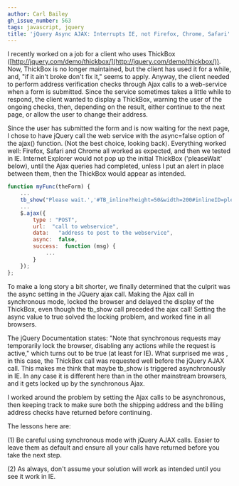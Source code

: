 ```yaml
---
author: Carl Bailey
gh_issue_number: 563
tags: javascript, jquery
title: 'jQuery Async AJAX: Interrupts IE, not Firefox, Chrome, Safari'
---
```


I recently worked on a job for a client who uses ThickBox ([http://jquery.com/demo/thickbox/](http://jquery.com/demo/thickbox/)).   Now, ThickBox is no longer maintained, but the client has used it for a while, and, "if it ain't broke don't fix it," seems to apply.  Anyway, the client needed to perform address verification checks through Ajax calls to a web-service when a form is submitted. Since the service sometimes takes a little while to respond,  the client wanted to display a ThickBox, warning the user of the ongoing checks, then, depending on the result, either continue to the next page, or allow the user to change their address.

Since the user has submitted the form and is now waiting for the next page, I chose to have jQuery call the web service with the async=false option of the ajax() function.  (Not the best  choice, looking back).   Everything worked well: Firefox, Safari and Chrome all worked as expected, and then we tested in IE. Internet Explorer would not pop up the initial ThickBox ('pleaseWait' below), until the Ajax queries had completed,  unless I put an alert in place between them, then the ThickBox would appear as intended.

```javascript
function myFunc(theForm) {
    ...
    tb_show("Please wait.','#TB_inline?height=50&width=200#inlineID=pleaseWait&modal=true");
    ...
    $.ajax({
        type : "POST",
        url:  "call to webservice",
        data:   "address to post to the webservice",
        async:  false,
        success:  function (msg) {
            ...
        }
    });
};
```

To make a long story a bit shorter, we finally determined that the culprit was the async setting in the JQuery ajax call. Making the Ajax call in synchronous mode, locked the browser and delayed the display of the ThickBox, even though the tb_show call preceded the ajax call!   Setting the async value to true solved the locking problem, and worked fine in all browsers.

The jQuery Documentation states: "Note that synchronous requests may temporarily lock the browser, disabling any actions while the request is active," which turns out to be true (at least for IE).  What surprised me was , in this case, the ThickBox call was requested well before the jQuery AJAX call.   This makes me think that maybe tb_show is triggered asynchronously in IE.  In any case it is different here than in the other mainstream browsers, and it gets locked up by the synchronous Ajax.

I worked around the problem by setting the Ajax calls to be asynchronous, then keeping track to make sure both the shipping address and the billing address checks have returned before continuing.

The lessons here are:

(1) Be careful using synchronous mode with jQuery AJAX calls.  Easier to leave them as default and ensure all your calls have returned before you take the next step.

(2) As always, don't assume your solution will work as intended until you see it work in IE.
